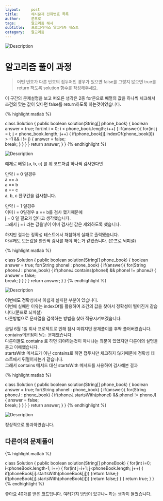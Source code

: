 ```yaml
---
layout:     post
title:      해시문제 전화번호 목록
author:     쭌프로
tags:       알고리즘 해시
subtitle:   프로그래머스 알고리즘 테스트
category:   알고리즘
---
```


<!-- Start Writing Below in Markdown -->

![Description](https://alalstjr.github.io/jjunpro.github.io/img/ag-bg.png)

# 알고리즘 풀이 과정

> 어떤 번호가 다른 번호의 접두어인 경우가 있으면 false를 그렇지 않으면 true를 return 하도록 solution 함수를 작성해주세요.

이 구간의 문제설명을 보고 떠오른 생각은 2중 for문으로 배열의 값을 하나씩 체크해서 조건의 맞는 값이 있다면 false를 return하도록 하는것이였습니다.

{% highlight matlab %}

  class Solution {
      public boolean solution(String[] phone_book) {
          boolean answer = true;
          for(int i = 0; i < phone_book.length; i++) {
              if(answer){
                  for(int j = i; j < phone_book.length; j++) {
                      if(phone_book[j].indexOf(phone_book[i]) > -1 && i != j) {
                          answer = false;   
                          break;
                      }
                  }
              }
          }
          return answer;
      }
  }
{% endhighlight %}

![Description](https://alalstjr.github.io/jjunpro.github.io/img/2019/05/2019-05-26-1.png)

예제로 배열 [a, b, c] 를 위 코드처럼 하나씩 검사한다면 

만약 i = 0 일경우 <br/>
a == a <br/>
a == b <br/>
a == c  <br/>
a, b, c 전구간을 검사합니다.

만약 i = 1 일경우  <br/>
이미 i = 0일경우 a == b를 검사 했기때문에  <br/>
j = 0 일 필요가 없다고 생각했습니다. <br/>
그래서 j = i 라는 값을넣어 이미 검사한 값은 제외하도록 했습니다.

하지만 결과는 정확성 테스트에서 처참하게 실패로 출력됐습니다. <br/>
아무래도 모든값을 한번씩 검사를 해야 하는거 같았습니다. (쭌프로 뇌피셜)

{% highlight matlab %}

  class Solution {
      public boolean solution(String[] phone_book) {
          boolean answer = true;
          for(String phoneI : phone_book) {
              if(answer){
                  for(String phoneJ : phone_book) {
                      if(phoneJ.contains(phoneI) && phoneI != phoneJ) {
                          answer = false;   
                          break;
                      }
                  }
              }
          }
          return answer;
      }
  }
{% endhighlight %}

![Description](https://alalstjr.github.io/jjunpro.github.io/img/2019/05/2019-05-26-2.png)

이번에도 정확성에서 아쉽게 실패한 부분이 있습니다. <br/>
이번에 실패한 이유는 indexOf를 활용하여 조건의 값을 찾아서 정확성이 떨어진거 같습니다.(쭌프로 뇌피셜) <br/>
다른방법으로 문자열을 검색하는 방법을 찾아 적용시켜보겠습니다.

금일 6월 1일 회사 프로젝트로 인해 잠시 미뤄지던 문제풀이를 후딱 풀어버렸습니다. <br/>
contains의문점이 남는 문제였습니다. <br/>
다른이들도 contains 로 하면 되야하는것이 아니냐는 의문이 있었지만 다른이의 설명을 듣고 이해했습니다. <br/>
startsWith 메서드가 아닌 contains로 하면 접두사만 체크하지 않기때문에 정확성 테스트에서 뒤떨어지는거 같습니다. <br/>
그래서 contains 메서드 대신 startsWith 메서드를 사용하여 검사해본 결과

{% highlight matlab %}

  class Solution {
      public boolean solution(String[] phone_book) {
          boolean answer = true;
          for(String phoneI : phone_book) {
              if(answer){
                  for(String phoneJ : phone_book) {
                      if(phoneJ.startsWith(phoneI) && phoneI != phoneJ) {
                          answer = false;   
                          break;
                      }
                  }
              }
          }
          return answer;
      }
  }
{% endhighlight %}

![Description](https://alalstjr.github.io/jjunpro.github.io/img/2019/05/2019-05-26-3.png)

정상적으로 통과하였습니다.

## 다른이의 문제풀이

{% highlight matlab %}

class Solution {
    public boolean solution(String[] phoneBook) {
       for(int i=0; i<phoneBook.length-1; i++) {
            for(int j=i+1; j<phoneBook.length; j++) {
                if(phoneBook[i].startsWith(phoneBook[j])) {return false;}
                if(phoneBook[j].startsWith(phoneBook[i])) {return false;}
            }
        }
        return true;
    }
}
{% endhighlight %}

좋아요 40개를 받은 코드입니다. 여러가지 방법이 있구나~ 하는 생각이 들었습니다.
